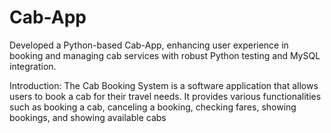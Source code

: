 # Cab-App
Developed a Python-based Cab-App, enhancing user experience in booking and managing cab services with robust Python testing and MySQL integration. 


Introduction: The Cab Booking System is a software application that allows users to book a cab for their travel needs. It provides various functionalities such as booking a cab, canceling a booking, checking fares, showing bookings, and showing available cabs
